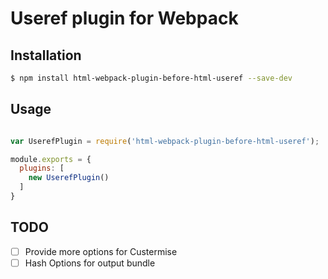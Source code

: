 # Useref plugin for Webpack

## Installation

```sh
$ npm install html-webpack-plugin-before-html-useref --save-dev
```

## Usage

```javascript

var UserefPlugin = require('html-webpack-plugin-before-html-useref');

module.exports = {
  plugins: [
    new UserefPlugin()
  ]
}
```

## TODO

- [ ] Provide more options for Custermise
- [ ] Hash Options for output bundle
